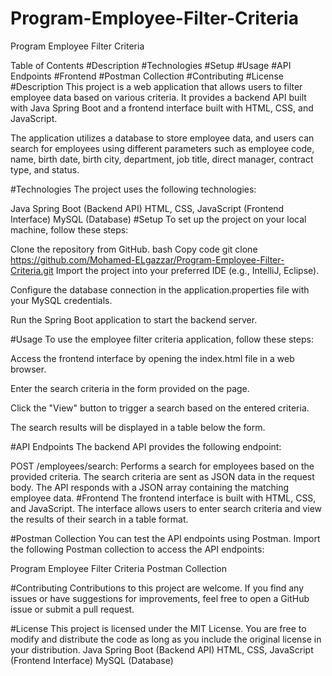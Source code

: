 # Program-Employee-Filter-Criteria
Program Employee Filter Criteria

Table of Contents
#Description
#Technologies
#Setup
#Usage
#API Endpoints
#Frontend
#Postman Collection
#Contributing
#License
#Description
This project is a web application that allows users to filter employee data based on various criteria. It provides a backend API built with Java Spring Boot and a frontend interface built with HTML, CSS, and JavaScript.

The application utilizes a database to store employee data, and users can search for employees using different parameters such as employee code, name, birth date, birth city, department, job title, direct manager, contract type, and status.

#Technologies
The project uses the following technologies:

Java Spring Boot (Backend API)
HTML, CSS, JavaScript (Frontend Interface)
MySQL (Database)
#Setup
To set up the project on your local machine, follow these steps:

Clone the repository from GitHub.
bash
Copy code
git clone https://github.com/Mohamed-ELgazzar/Program-Employee-Filter-Criteria.git
Import the project into your preferred IDE (e.g., IntelliJ, Eclipse).

Configure the database connection in the application.properties file with your MySQL credentials.

Run the Spring Boot application to start the backend server.

#Usage
To use the employee filter criteria application, follow these steps:

Access the frontend interface by opening the index.html file in a web browser.

Enter the search criteria in the form provided on the page.

Click the "View" button to trigger a search based on the entered criteria.

The search results will be displayed in a table below the form.

#API Endpoints
The backend API provides the following endpoint:

POST /employees/search: Performs a search for employees based on the provided criteria. The search criteria are sent as JSON data in the request body. The API responds with a JSON array containing the matching employee data.
#Frontend
The frontend interface is built with HTML, CSS, and JavaScript. The interface allows users to enter search criteria and view the results of their search in a table format.

#Postman Collection
You can test the API endpoints using Postman. Import the following Postman collection to access the API endpoints:

Program Employee Filter Criteria Postman Collection

#Contributing
Contributions to this project are welcome. If you find any issues or have suggestions for improvements, feel free to open a GitHub issue or submit a pull request.

#License
This project is licensed under the MIT License. You are free to modify and distribute the code as long as you include the original license in your distribution.
Java Spring Boot (Backend API)
HTML, CSS, JavaScript (Frontend Interface)
MySQL (Database)
